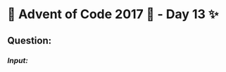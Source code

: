 # :christmas_tree: Advent of Code 2017 :christmas_tree: - Day 13 :sparkles:
## Question: 
>
>
>

### *Input:*

>
>
>